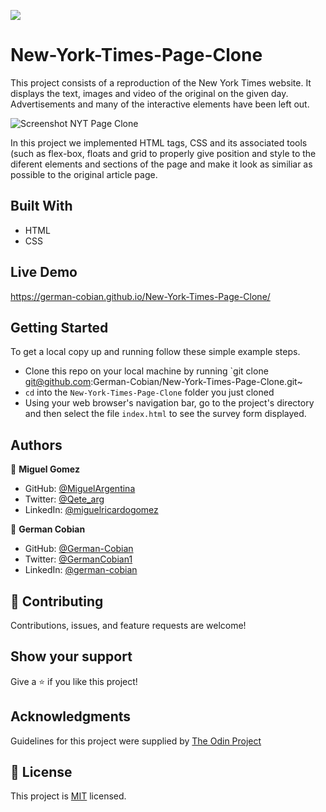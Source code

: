 ![](https://img.shields.io/badge/Microverse-blueviolet)

# New-York-Times-Page-Clone

This project consists of a reproduction of the New York Times website. It displays the text, images and video of the original on the given day. Advertisements and many of the interactive elements have been left out.

![Screenshot NYT Page Clone](https://user-images.githubusercontent.com/68709712/112506080-a4634e80-8d4a-11eb-98b4-3ea29bc16dec.png)

In this project we implemented HTML tags, CSS and its associated tools (such as flex-box, floats and grid to properly give position and style to the diferent elements and sections of the page and make it look as similiar as possible to the original article page.


## Built With

- HTML
- CSS


## Live Demo

https://german-cobian.github.io/New-York-Times-Page-Clone/


## Getting Started

To get a local copy up and running follow these simple example steps.

* Clone this repo on your local machine by running `git clone git@github.com:German-Cobian/New-York-Times-Page-Clone.git~
* `cd` into the `New-York-Times-Page-Clone` folder you just cloned
* Using your web browser's navigation bar, go to the project's directory and then select the file `index.html` to see the survey form displayed.


## Authors

👤 **Miguel Gomez**

* GitHub: [@MiguelArgentina](https://github.com/MiguelArgentina)
* Twitter: [@Qete_arg](https://twitter.com/Qete_arg)
* LinkedIn: [@miguelricardogomez](https://www.linkedin.com/in/miguelricardogomez)

👤 **German Cobian**

* GitHub: [@German-Cobian](https://github.com/German-Cobian)
* Twitter: [@GermanCobian1](https://twitter.com/GermanCobian1)
* LinkedIn: [@german-cobian](https://www.linkedin.com/in/german-cobian)


## 🤝 Contributing

Contributions, issues, and feature requests are welcome!


## Show your support

Give a ⭐️ if you like this project!


## Acknowledgments

Guidelines for this project were supplied by [The Odin Project](https://www.theodinproject.com/paths/full-stack-javascript/courses/html-and-css/lessons/positioning-and-floating-elements)


## 📝 License

This project is [MIT](https://github.com/German-Cobian/New-York-Times-Page-Clone/blob/main/LICENSE) licensed.